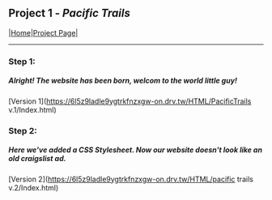 ## Project 1 - _Pacific Trails_ 


|[Home](index.md)|[Project Page](sample_page.md)|

---

### Step 1:

##### Alright! The website has been born, welcom to the world little guy!

  [Version 1](https://6l5z9ladle9ygtrkfnzxgw-on.drv.tw/HTML/PacificTrails v.1/Index.html) 

### Step 2: 
##### Here we've added a CSS Stylesheet. Now our website doesn't look like an old craigslist ad.

  [Version 2](https://6l5z9ladle9ygtrkfnzxgw-on.drv.tw/HTML/pacific trails v.2/Index.html)